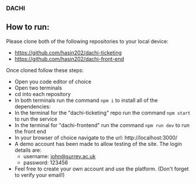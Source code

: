 ### DACHI

## How to run:

Please clone both of the following repositories to your local device:

- https://github.com/hasin202/dachi-ticketing
- https://github.com/hasin202/dachi-front-end

Once cloned follow these steps:

- Open you code editor of choice
- Open two terminals
- cd into each repository
- In both terminals run the command `npm i` to install all of the dependencies:
- In the terminal for the "dachi-ticketing" repo run the command `npm start` to run the service
- In the terminal for "dachi-frontend" run the command `npm run dev` to run the front end
- In your browser of choice navigate to the url: http://localhost:3000/
- A demo account has been made to allow testing of the site. The login details are:
  - username: john@surrey.ac.uk
  - password: 123456
- Feel free to create your own account and use the platform. (Don't forget to verify your email!)
